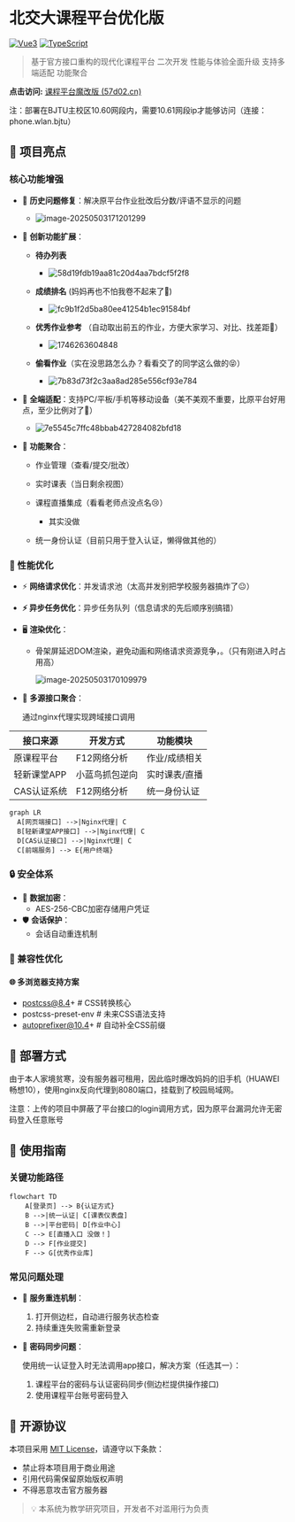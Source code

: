 # 北交大课程平台优化版


[![Vue3](https://img.shields.io/badge/Vue3-4FC08D?logo=vuedotjs&logoColor=white)](https://vuejs.org/)
[![TypeScript](https://img.shields.io/badge/TypeScript-3178C6?logo=typescript&logoColor=white)](https://www.typescriptlang.org/)

> 基于官方接口重构的现代化课程平台 二次开发 性能与体验全面升级 支持多端适配 功能聚合 

**点击访问:** [课程平台魔改版 (57d02.cn)](http://hw.57d02.cn:8080/)

注：部署在BJTU主校区10.60网段内，需要10.61网段ip才能够访问（连接：phone.wlan.bjtu）

## 🌟 项目亮点

### 核心功能增强

- 🐞 **历史问题修复**：解决原平台作业批改后分数/评语不显示的问题

	- ![image-20250503171201299](https://resource-un4.pages.dev/article/image-20250503171201299.png)

- 🚀 **创新功能扩展**：

  - **待办列表**
  	- ![58d19fdb19aa81c20d4aa7bdcf5f2f8](https://resource-un4.pages.dev/article/58d19fdb19aa81c20d4aa7bdcf5f2f8.png)

  - **成绩排名** (妈妈再也不怕我卷不起来了😤)
  	- ![fc9b1f2d5ba80ee41254b1ec91584bf](https://resource-un4.pages.dev/article/fc9b1f2d5ba80ee41254b1ec91584bf.png)


  - **优秀作业参考** （自动取出前五的作业，方便大家学习、对比、找差距🤔）
  	- ![1746263604848](https://resource-un4.pages.dev/article/1746263604848.png)
  - **偷看作业**（实在没思路怎么办？看看交了的同学这么做的😝）
  	- ![7b83d73f2c3aa8ad285e556cf93e784](https://resource-un4.pages.dev/article/7b83d73f2c3aa8ad285e556cf93e784.png)
- 📱 **全端适配**：支持PC/平板/手机等移动设备（美不美观不重要，比原平台好用点，至少比例对了🤗）

	- ![7e5545c7ffc48bbab427284082bfd18](https://resource-un4.pages.dev/article/7e5545c7ffc48bbab427284082bfd18.png)

- 🧩 **功能聚合**：
  - 作业管理（查看/提交/批改）
  - 实时课表（当日剩余视图）
  - 课程直播集成（看看老师点没点名😢）
  	- 其实没做

  - 统一身份认证（目前只用于登入认证，懒得做其他的）

### 🚄 性能优化
- ⚡ **网络请求优化**：并发请求池（太高并发别把学校服务器搞炸了😐）
  
- **⚡ 异步任务优化**：异步任务队列（信息请求的先后顺序别搞错）
  
- 🖥️ **渲染优化**：
  - 骨架屏延迟DOM渲染，避免动画和网络请求资源竞争，。（只有刚进入时占用高）
  
  	![image-20250503170109979](https://resource-un4.pages.dev/article/image-20250503170109979.png)
  
- 🔗 **多源接口聚合**：
  
  通过nginx代理实现跨域接口调用
  
| 接口来源    | 开发方式       | 功能模块      |
| ----------- | -------------- | ------------- |
| 原课程平台  | F12网络分析    | 作业/成绩相关 |
| 轻新课堂APP | 小蓝鸟抓包逆向 | 实时课表/直播 |
| CAS认证系统 | F12网络分析    | 统一身份认证  |

  ```mermaid
  graph LR
    A[网页端接口] -->|Nginx代理| C
    B[轻新课堂APP接口] -->|Nginx代理| C
    D[CAS认证接口] -->|Nginx代理| C
    C[前端服务] --> E{用户终端}
  ```

### 🔒 安全体系

- 🔐 **数据加密**：
  - AES-256-CBC加密存储用户凭证
- 🛡️ **会话保护**：
  - 会话自动重连机制

### 🥰 兼容性优化

#### 🌐 多浏览器支持方案

 - postcss@8.4+              # CSS转换核心
 - postcss-preset-env  # 未来CSS语法支持
 - autoprefixer@10.4+       # 自动补全CSS前缀

## 🚀 部署方式

由于本人家境贫寒，没有服务器可租用，因此临时爆改妈妈的旧手机（HUAWEI 畅想10），使用nginx反向代理到8080端口，挂载到了校园局域网。

注意：上传的项目中屏蔽了平台接口的login调用方式，因为原平台漏洞允许无密码登入任意账号

## 📖 使用指南

### 关键功能路径

```mermaid
flowchart TD
    A[登录页] --> B{认证方式}
    B -->|统一认证| C[课表仪表盘]
    B -->|平台密码| D[作业中心]
    C --> E[直播入口 没做！]
    D --> F[作业提交]
    F --> G[优秀作业库]
```

### 常见问题处理
- 🔄 **服务重连机制**：
  1. 打开侧边栏，自动进行服务状态检查
  4. 持续重连失败需重新登录
  
- 🔑 **密码同步问题**：
  
  使用统一认证登入时无法调用app接口，解决方案（任选其一）：
  
  1. 课程平台的密码与认证密码同步(侧边栏提供操作接口)
  2. 使用课程平台账号密码登入



## 📜 开源协议
本项目采用 [MIT License](LICENSE)，请遵守以下条款：
- 禁止将本项目用于商业用途
- 引用代码需保留原始版权声明
- 不得恶意攻击官方服务器

> 💡 本系统为教学研究项目，开发者不对滥用行为负责